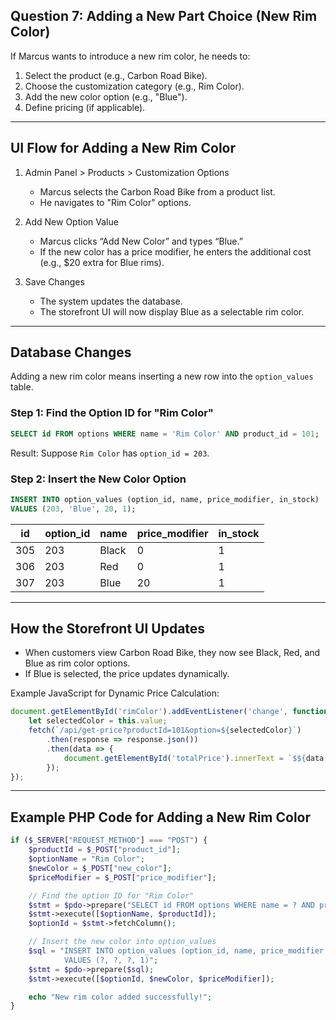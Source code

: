 ## Question 7: Adding a New Part Choice (New Rim Color)  

If Marcus wants to introduce a new rim color, he needs to:  

1. Select the product (e.g., Carbon Road Bike).  
2. Choose the customization category (e.g., Rim Color).  
3. Add the new color option (e.g., "Blue").  
4. Define pricing (if applicable).  

---

## UI Flow for Adding a New Rim Color
1. Admin Panel > Products > Customization Options  
   - Marcus selects the Carbon Road Bike from a product list.  
   - He navigates to "Rim Color" options.  

2. Add New Option Value  
   - Marcus clicks “Add New Color” and types “Blue.”  
   - If the new color has a price modifier, he enters the additional cost (e.g., $20 extra for Blue rims).  

3. Save Changes  
   - The system updates the database.  
   - The storefront UI will now display Blue as a selectable rim color.

---

## Database Changes
Adding a new rim color means inserting a new row into the `option_values` table.

### Step 1: Find the Option ID for "Rim Color"
```sql
SELECT id FROM options WHERE name = 'Rim Color' AND product_id = 101;
```
Result: Suppose `Rim Color` has `option_id = 203`.

### Step 2: Insert the New Color Option
```sql
INSERT INTO option_values (option_id, name, price_modifier, in_stock)
VALUES (203, 'Blue', 20, 1);
```

| id  | option_id | name  | price_modifier | in_stock |
|-----|----------|-------|---------------|---------|
| 305 | 203      | Black | 0             | 1       |
| 306 | 203      | Red   | 0             | 1       |
| 307 | 203      | Blue  | 20            | 1       |

---

## How the Storefront UI Updates
- When customers view Carbon Road Bike, they now see Black, Red, and Blue as rim color options.  
- If Blue is selected, the price updates dynamically.  

Example JavaScript for Dynamic Price Calculation:
```js
document.getElementById('rimColor').addEventListener('change', function () {
    let selectedColor = this.value;
    fetch(`/api/get-price?productId=101&option=${selectedColor}`)
        .then(response => response.json())
        .then(data => {
            document.getElementById('totalPrice').innerText = `$${data.total}`;
        });
});
```

---

## Example PHP Code for Adding a New Rim Color
```php
if ($_SERVER["REQUEST_METHOD"] === "POST") {
    $productId = $_POST["product_id"];
    $optionName = "Rim Color"; 
    $newColor = $_POST["new_color"];
    $priceModifier = $_POST["price_modifier"];

    // Find the option ID for "Rim Color"
    $stmt = $pdo->prepare("SELECT id FROM options WHERE name = ? AND product_id = ?");
    $stmt->execute([$optionName, $productId]);
    $optionId = $stmt->fetchColumn();

    // Insert the new color into option_values
    $sql = "INSERT INTO option_values (option_id, name, price_modifier, in_stock) 
            VALUES (?, ?, ?, 1)";
    $stmt = $pdo->prepare($sql);
    $stmt->execute([$optionId, $newColor, $priceModifier]);

    echo "New rim color added successfully!";
}
```